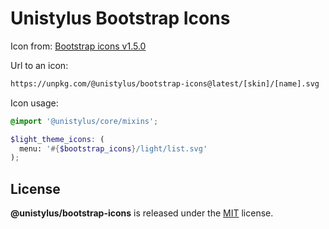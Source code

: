 # Unistylus Bootstrap Icons

Icon from: [Bootstrap icons v1.5.0](https://icons.getbootstrap.com/)

Url to an icon:

```html
https://unpkg.com/@unistylus/bootstrap-icons@latest/[skin]/[name].svg
```

Icon usage:

```scss
@import '@unistylus/core/mixins';

$light_theme_icons: (
  menu: '#{$bootstrap_icons}/light/list.svg'
);
```

## License

**@unistylus/bootstrap-icons** is released under the [MIT](https://github.com/unistylus/bootstrap-icons/blob/master/LICENSE) license.
